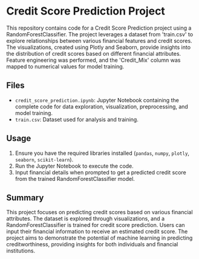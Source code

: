 # Credit Score Prediction Project

This repository contains code for a Credit Score Prediction project using a RandomForestClassifier. The project leverages a dataset from 'train.csv' to explore relationships between various financial features and credit scores. The visualizations, created using Plotly and Seaborn, provide insights into the distribution of credit scores based on different financial attributes. Feature engineering was performed, and the 'Credit_Mix' column was mapped to numerical values for model training.

## Files

- `credit_score_prediction.ipynb`: Jupyter Notebook containing the complete code for data exploration, visualization, preprocessing, and model training.
- `train.csv`: Dataset used for analysis and training.

## Usage

1. Ensure you have the required libraries installed (`pandas`, `numpy`, `plotly`, `seaborn`, `scikit-learn`).
2. Run the Jupyter Notebook to execute the code.
3. Input financial details when prompted to get a predicted credit score from the trained RandomForestClassifier model.

## Summary

This project focuses on predicting credit scores based on various financial attributes. The dataset is explored through visualizations, and a RandomForestClassifier is trained for credit score prediction. Users can input their financial information to receive an estimated credit score. The project aims to demonstrate the potential of machine learning in predicting creditworthiness, providing insights for both individuals and financial institutions.
